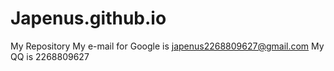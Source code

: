 # Japenus.github.io
My Repository
My e-mail for Google is japenus2268809627@gmail.com
My QQ is 2268809627
